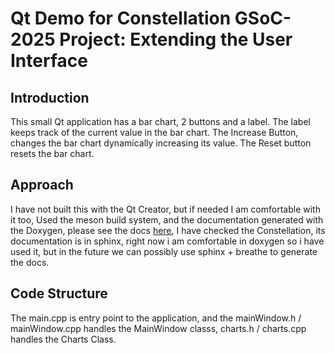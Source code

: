 # Qt Demo for Constellation GSoC-2025 Project: Extending the User Interface 

## Introduction ##
This small Qt application has a bar chart, 2 buttons and a label.
The label keeps track of the current value in the bar chart.
The Increase Button, changes the bar chart dynamically increasing its value.
The Reset button resets the bar chart.

## Approach 
I have not built this with the Qt Creator, but if needed I am comfortable with it too, Used the meson build system, and the documentation generated with the Doxygen, please see the docs [here](https://aditya-138-12.github.io/GSoC-2025-Constellation-Assignment/html/index.html), I have checked the Constellation, its documentation is in sphinx, right now i am comfortable in doxygen so i have used it, but in the future we can possibly use sphinx + breathe to generate the docs.

## Code Structure 
The main.cpp is entry point to the application, and the mainWindow.h / mainWindow.cpp handles the MainWindow classs, charts.h / charts.cpp handles the Charts Class.
